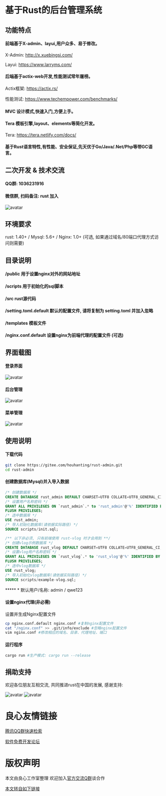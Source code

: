 # 基于Rust的后台管理系统

## 功能特点
#### 前端基于X-admin、layui,用户众多、易于修改。

X-Admin: http://x.xuebingsi.com/

Layui: https://www.larryms.com/

#### 后端基于actix-web开发,性能测试常年屠榜。

Actix框架: https://actix.rs/

性能测试: https://www.techempower.com/benchmarks/

#### MVC 设计模式,快速入门,方便上手。

#### Tera 模板引擎,layout、elements等简化开发。 

Tera: https://tera.netlify.com/docs/

#### 基于Rust语言特性,有性能、安全保证,先天优于Go/Java/.Net/Php等带GC语言。

## 二次开发 & 技术交流
#### QQ群: 1036231916
#### 微信群, 扫码备注: rust 加入
![avatar](/public/wx.png)


## 环境要求
rust: 1.40+ / Mysql: 5.6+ / Nginx: 1.0+ (可选, 如果通过域名/80端口代理方式访问则需要)

## 目录说明
#### /public 用于设置nginx对外的网站地址
#### /scripts 用于初始化的sql脚本
#### /src rust源代码
#### /setting.toml.default 默认的配置文件, 请将复制为 setting.toml 并加入忽略
#### /templates 模板文件
#### /nginx.conf.default 设置nginx为前端代理的配置文件 (可选)

## 界面载图
#### 登录界面
![avatar](/public/static/images/login.png)

#### 后台管理
![avatar](/public/static/images/right.png)

#### 菜单管理
![avatar](/public/static/images/menus.png)

## 使用说明
#### 下载代码

```bash
git clone https://gitee.com/houhanting/rust-admin.git
cd rust-admin
```

#### 创建数据库(Mysql)并入导入数据

```sql
/* 创建数据库 */
CREATE DATABASE rust_admin DEFAULT CHARSET=UTF8 COLLATE=UTF8_GENERAL_CI; 
/* 设置用户名称密码 */
GRANT ALL PRIVILEGES ON `rust_admin`.* to 'rust_admin'@'%' IDENTIFIED BY 'rust-x-lsl'; 
FLUSH PRIVILEGES;
/* 选中数据库 */
USE rust_admin; 
/* 导入初始化数据库(请依据实际路径) */
SOURCE scripts/init.sql; 

/** 以下非必须, 只有前端使用 rust-vlog 时才会用到 **/
/* 创建vlog示例数据库 */
CREATE DATABASE rust_vlog DEFAULT CHARSET=UTF8 COLLATE=UTF8_GENERAL_CI; 
/* 设置vlog用户名称密码 */
GRANT ALL PRIVILEGES ON `rust_vlog`.* to 'rust_vlog'@'%' IDENTIFIED BY 'rust-x-lsl'; 
FLUSH PRIVILEGES;
/* 选中vlog数据库 */
USE rust_vlog; 
/* 导入初始化vlog数据库(请依据实际路径) */
SOURCE scripts/example-vlog.sql;
```

***** * 默认用户/名称: admin / qwe123

#### 设置nginx代理(非必需)

设置并生成Nginx配置文件
```bash
cp nginx.conf.default nginx.conf #复制nginx配置文件
cat "/nginx.conf" >> .git/info/exclude #忽略nginx配置文件
vim nginx.conf #修改相应的域名、目录、代理地址、端口
```

#### 运行程序

```bash
cargo run #生产模式: cargo run --release
```

## 捐助支持

欢迎各位朋友互相交流, 共同推进rust在中国的发展, 感谢支持:

![avatar](/public/static/images/wx.png) ![avatar](/public/static/images/tb.png)



 # 良心友情链接

[腾讯QQ群快速检索](http://u.720life.cn/s/8cf73f7c)

[软件免费开发论坛](http://u.720life.cn/s/bbb01dc0)

# 版权声明 

本文由良心工作室整理 欢迎加入[官方交流Q群](https://u.720life.cn/s/f2316816)谈合作

[本文转自如下链接](http://u.720life.cn/g/2e71d0f0a5c601172267ba20d3a43c6e8943f22ccf8621d17928a854607e72c00a45f70c67fa66fd34c4a246a455fb2e1a14622d9631e0a903a7384b2b8ac4e0b6b392294a7fc7a7bc6afc70d1510baf)